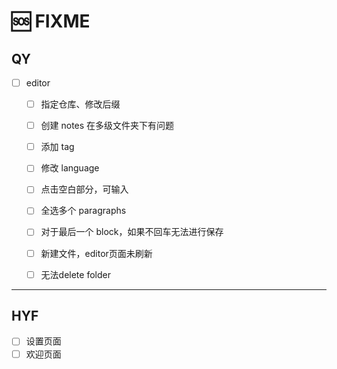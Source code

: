 # 🆘 FIXME

## QY

- [ ] editor

  - [ ] 指定仓库、修改后缀
  - [ ] 创建 notes 在多级文件夹下有问题
  - [ ] 添加 tag
  - [ ] 修改 language

  - [ ] 点击空白部分，可输入
  - [ ] 全选多个 paragraphs
  - [ ] 对于最后一个 block，如果不回车无法进行保存
  - [ ] 新建文件，editor页面未刷新
  - [ ] 无法delete folder

---

## HYF

- [ ] 设置页面
- [ ] 欢迎页面
